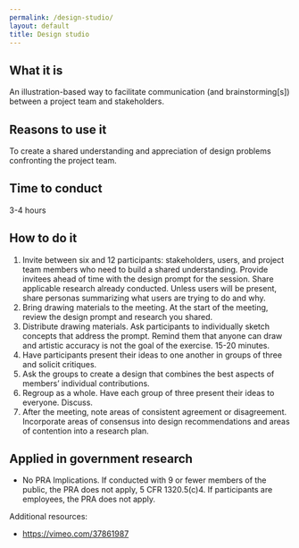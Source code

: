 ```yaml
---
permalink: /design-studio/
layout: default
title: Design studio
---
```


## What it is

An illustration-based way to facilitate communication (and brainstorming[s]) between a project team and stakeholders.

## Reasons to use it

To create a shared understanding and appreciation of design problems confronting the project team.

## Time to conduct

3-4 hours

## How to do it

1. Invite between six and 12 participants: stakeholders, users, and project team members who need to build a shared understanding. Provide invitees ahead of time with the design prompt for the session. Share applicable research already conducted. Unless users will be present, share personas summarizing what users are trying to do and why.
2. Bring drawing materials to the meeting. At the start of the meeting, review the design prompt and research you shared.
3. Distribute drawing materials. Ask participants to individually sketch concepts that address the prompt. Remind them that anyone can draw and artistic accuracy is not the goal of the exercise. 15-20 minutes.
4. Have participants present their ideas to one another in groups of three and solicit critiques.
5. Ask the groups to create a design that combines the best aspects of members’ individual contributions. 
6. Regroup as a whole. Have each group of three present their ideas to everyone. Discuss. 
7. After the meeting, note areas of consistent agreement or disagreement. Incorporate areas of consensus into design recommendations and areas of contention into a research plan.

## Applied in government research

-  No PRA Implications. If conducted with 9 or fewer members of the public, the PRA does not apply, 5 CFR 1320.5(c)4. If participants are employees, the PRA does not apply.


Additional resources: 
-  https://vimeo.com/37861987 